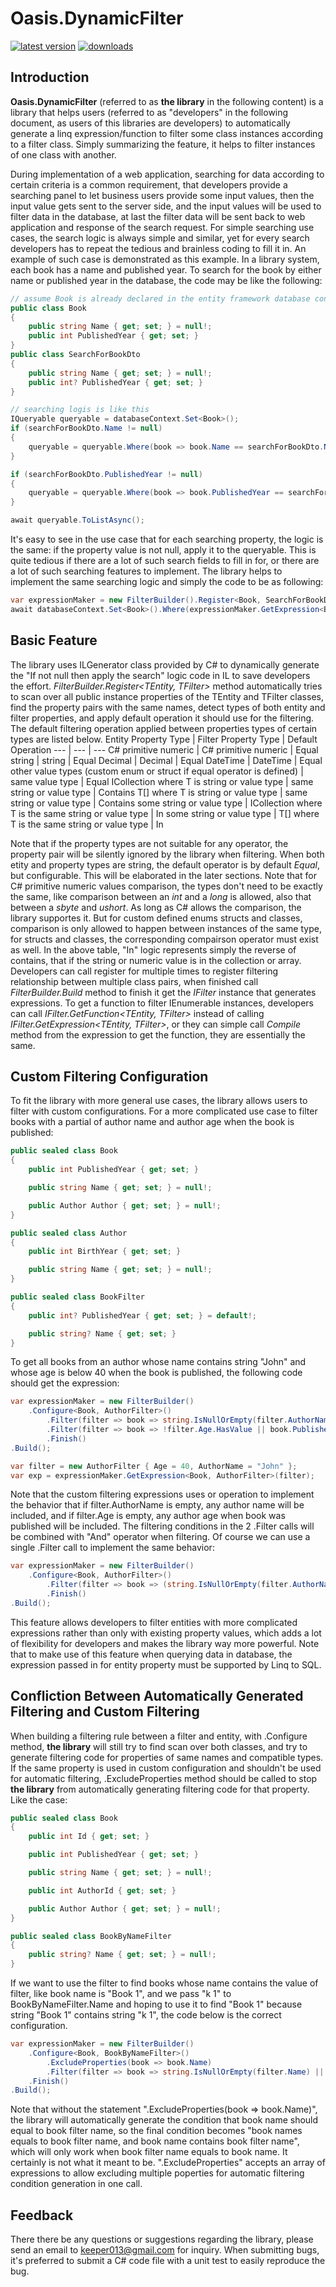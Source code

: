 # Oasis.DynamicFilter
[![latest version](https://img.shields.io/nuget/v/Oasis.DynamicFilter)](https://www.nuget.org/packages/Oasis.DynamicFilter)
[![downloads](https://img.shields.io/nuget/dt/Oasis.DynamicFilter)](https://www.nuget.org/packages/Oasis.DynamicFilter)
## Introduction
**Oasis.DynamicFilter** (referred to as **the library** in the following content) is a library that helps users (referred to as "developers" in the following document, as users of this libraries are developers) to automatically generate a linq expression/function to filter some class instances according to a filter class. Simply summarizing the feature, it helps to filter instances of one class with another.

During implementation of a web application, searching for data according to certain criteria is a common requirement, that developers provide a searching panel to let business users provide some input values, then the input value gets sent to the server side, and the input values will be used to filter data in the database, at last the filter data will be sent back to web application and response of the search request. For simple searching use cases, the search logic is always simple and similar, yet for every search developers has to repeat the tedious and brainless coding to fill it in. An example of such case is demonstrated as this example. In a library system, each book has a name and published year. To search for the book by either name or published year in the database, the code may be like the following:
```C#
// assume Book is already declared in the entity framework database context, and SearchForBookDto is the class that contains the business user input
public class Book
{
    public string Name { get; set; } = null!;
    public int PublishedYear { get; set; }
}
public class SearchForBookDto
{
    public string Name { get; set; } = null!;
    public int? PublishedYear { get; set; }
}
```
```C#
// searching logis is like this
IQueryable queryable = databaseContext.Set<Book>();
if (searchForBookDto.Name != null)
{
    queryable = queryable.Where(book => book.Name == searchForBookDto.Name);
}

if (searchForBookDto.PublishedYear != null)
{
    queryable = queryable.Where(book => book.PublishedYear == searchForBookDto.PublishedYear);
}

await queryable.ToListAsync();
```
It's easy to see in the use case that for each searching property, the logic is the same: if the property value is not null, apply it to the queryable. This is quite tedious if there are a lot of such search fields to fill in for, or there are a lot of such searching features to implement. The library helps to implement the same searching logic and simply the code to be as following:
```C#
var expressionMaker = new FilterBuilder().Register<Book, SearchForBookDto>().Build();
await databaseContext.Set<Book>().Where(expressionMaker.GetExpression<Book, SearchForBookDto>(searchForBookDto)).ToListAsync();
```
## Basic Feature
The library uses ILGenerator class provided by C# to dynamically generate the "If not null then apply the search" logic code in IL to save developers the effort. *FilterBuilder.Register<TEntity, TFilter>* method automatically tries to scan over all public instance properties of the TEntity and TFilter classes, find the property pairs with the same names, detect types of both entity and filter properties, and apply default operation it should use for the filtering. The default filtering operation applied between properties types of certain types are listed below.
Entity Property Type | Filter Property Type | Default Operation
--- | --- | ---
C# primitive numeric | C# primitive numeric | Equal
string | string | Equal
Decimal | Decimal | Equal
DateTime | DateTime | Equal
other value types (custom enum or struct if equal operator is defined) | same value type | Equal
ICollection<T> where T is string or value type | same string or value type | Contains
T[] where T is string or value type | same string or value type | Contains
some string or value type | ICollection<T> where T is the same string or value type | In
some string or value type | T[] where T is the same string or value type | In

Note that if the property types are not suitable for any operator, the property pair will be silently ignored by the library when filtering.
When both etity and property types are string, the default operator is by default *Equal*, but configurable. This will be elaborated in the later sections.
Note that for C# primitive numeric values comparison, the types don't need to be exactly the same, like comparison between an *int* and a *long* is allowed, also that between a *sbyte* and *ushort*. As long as C# allows the comparison, the library supportes it. But for custom defined enums structs and classes, comparison is only allowed to happen between instances of the same type, for structs and classes, the corresponding compairson operator must exist as well.
In the above table, "In" logic represents simply the reverse of contains, that if the string or numeric value is in the collection or array. Developers can call register for multiple times to register filtering relationship between multiple class pairs, when finished call *FilterBuilder.Build* method to finish it get the *IFilter* instance that generates expressions.
To get a function to filter IEnumerable instances, developers can call *IFilter.GetFunction<TEntity, TFilter>* instead of calling *IFilter.GetExpression<TEntity, TFilter>*, or they can simple call *Compile* method from the expression to get the function, they are essentially the same.
## Custom Filtering Configuration
To fit the library with more general use cases, the library allows users to filter with custom configurations. For a more complicated use case to filter books with a partial of author name and author age when the book is published:
```C#
public sealed class Book
{
    public int PublishedYear { get; set; }

    public string Name { get; set; } = null!;

    public Author Author { get; set; } = null!;
}

public sealed class Author
{
    public int BirthYear { get; set; }

    public string Name { get; set; } = null!;
}

public sealed class BookFilter
{
    public int? PublishedYear { get; set; } = default!;

    public string? Name { get; set; }
}
```
To get all books from an author whose name contains string "John" and whose age is below 40 when the book is published, the following code should get the expression:
```C#
var expressionMaker = new FilterBuilder()
    .Configure<Book, AuthorFilter>()
        .Filter(filter => book => string.IsNullOrEmpty(filter.AuthorName) || book.Author.Name.Contains(filter.AuthorName))
        .Filter(filter => book => !filter.Age.HasValue || book.PublishedYear - book.Author.BirthYear < filter.Age)
        .Finish()
.Build();

var filter = new AuthorFilter { Age = 40, AuthorName = "John" };
var exp = expressionMaker.GetExpression<Book, AuthorFilter>(filter);
```
Note that the custom filtering expressions uses or operation to implement the behavior that if filter.AuthorName is empty, any author name will be included, and if filter.Age is empty, any author age when book was published will be included.
The filtering conditions in the 2 .Filter calls will be combined with "And" operator when filtering. Of course we can use a single .Filter call to implement the same behavior:
```C#
var expressionMaker = new FilterBuilder()
    .Configure<Book, AuthorFilter>()
        .Filter(filter => book => (string.IsNullOrEmpty(filter.AuthorName) || book.Author.Name.Contains(filter.AuthorName)) && (!filter.Age.HasValue || book.PublishedYear - book.Author.BirthYear < filter.Age))
        .Finish()
.Build();
```
This feature allows developers to filter entities with more complicated expressions rather than only with existing property values, which adds a lot of flexibility for developers and makes the library way more powerful.
Note that to make use of this feature when querying data in database, the expression passed in for entity property must be supported by Linq to SQL.
## Confliction Between Automatically Generated Filtering and Custom Filtering
When building a filtering rule between a filter and entity, with .Configure method, **the library** will still try to find scan over both classes, and try to generate filtering code for properties of same names and compatible types. If the same property is used in custom configuration and shouldn't be used for automatic filtering, .ExcludeProperties method should be called to stop **the library** from automatically generating filtering code for that property. Like the case:
```C#
public sealed class Book
{
    public int Id { get; set; }

    public int PublishedYear { get; set; }

    public string Name { get; set; } = null!;

    public int AuthorId { get; set; }

    public Author Author { get; set; } = null!;
}

public sealed class BookByNameFilter
{
    public string? Name { get; set; } = null!;
}
```
If we want to use the filter to find books whose name contains the value of filter, like book name is "Book 1", and we pass "k 1" to BookByNameFilter.Name and hoping to use it to find "Book 1" because string "Book 1" contains string "k 1", the code below is the correct configuration.
```C#
var expressionMaker = new FilterBuilder()
    .Configure<Book, BookByNameFilter>()
        .ExcludeProperties(book => book.Name)
        .Filter(filter => book => string.IsNullOrEmpty(filter.Name) || book.Name.Contains(filter.Name))
    .Finish()
.Build();
```
Note that without the statement ".ExcludeProperties(book => book.Name)", the library will automatically generate the condition that book name should equal to book filter name, so the final condition becomes "book names equals to book filter name, and book name contains book filter name", which will only work when book filter name equals to book name. It certainly is not what it meant to be.
".ExcludeProperties" accepts an array of expressions to allow excluding multiple poperties for automatic filtering condition generation in one call.
## Feedback
There there be any questions or suggestions regarding the library, please send an email to keeper013@gmail.com for inquiry. When submitting bugs, it's preferred to submit a C# code file with a unit test to easily reproduce the bug.
